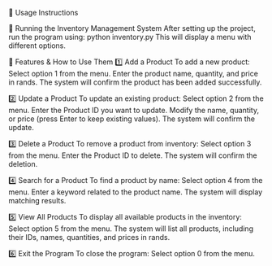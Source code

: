 📖 Usage Instructions

🔹 Running the Inventory Management System
After setting up the project, run the program using:
    python inventory.py
This will display a menu with different options.

📌 Features & How to Use Them
1️⃣ Add a Product
To add a new product:
    Select option 1 from the menu.
    Enter the product name, quantity, and price in rands.
The system will confirm the product has been added successfully.

2️⃣ Update a Product
To update an existing product:
    Select option 2 from the menu.
    Enter the Product ID you want to update.
    Modify the name, quantity, or price (press Enter to keep existing values).
The system will confirm the update.

3️⃣ Delete a Product
To remove a product from inventory:
    Select option 3 from the menu.
    Enter the Product ID to delete.
The system will confirm the deletion.

4️⃣ Search for a Product
To find a product by name:
    Select option 4 from the menu.
    Enter a keyword related to the product name.
The system will display matching results.

5️⃣ View All Products
To display all available products in the inventory:
    Select option 5 from the menu.
The system will list all products, including their IDs, names, quantities, and prices in rands.

6️⃣ Exit the Program
To close the program:
    Select option 0 from the menu.